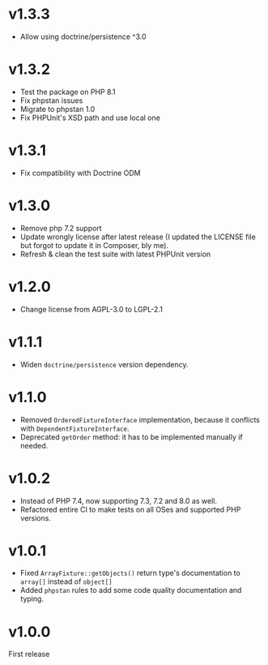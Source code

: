 # v1.3.3

* Allow using doctrine/persistence ^3.0

# v1.3.2

* Test the package on PHP 8.1
* Fix phpstan issues
* Migrate to phpstan 1.0
* Fix PHPUnit's XSD path and use local one

# v1.3.1

* Fix compatibility with Doctrine ODM

# v1.3.0

* Remove php 7.2 support
* Update wrongly license after latest release (I updated the LICENSE file but forgot to update it in Composer, bly me).
* Refresh & clean the test suite with latest PHPUnit version

# v1.2.0

* Change license from AGPL-3.0 to LGPL-2.1

# v1.1.1

* Widen `doctrine/persistence` version dependency.

# v1.1.0

* Removed `OrderedFixtureInterface` implementation, because it conflicts with `DependentFixtureInterface`.
* Deprecated `getOrder` method: it has to be implemented manually if needed.

# v1.0.2

* Instead of PHP 7.4, now supporting 7.3, 7.2 and 8.0 as well.
* Refactored entire CI to make tests on all OSes and supported PHP versions.

# v1.0.1

* Fixed `ArrayFixture::getObjects()` return type's documentation to `array[]` instead of `object[]`
* Added `phpstan` rules to add some code quality documentation and typing.

# v1.0.0

First release

